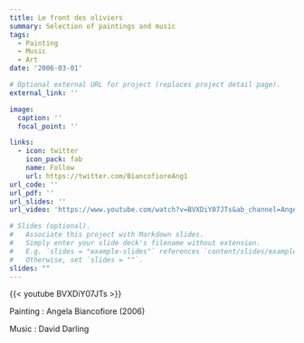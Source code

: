 ```yaml
---
title: Le front des oliviers
summary: Selection of paintings and music
tags:
  - Painting
  - Music
  - Art
date: '2006-03-01'

# Optional external URL for project (replaces project detail page).
external_link: ''

image:
  caption: ''
  focal_point: ''

links:
  - icon: twitter
    icon_pack: fab
    name: Follow
    url: https://twitter.com/BiancofioreAng1
url_code: ''
url_pdf: ''
url_slides: ''
url_video: 'https://www.youtube.com/watch?v=BVXDiY07JTs&ab_channel=AngelaBiancofiore'

# Slides (optional).
#   Associate this project with Markdown slides.
#   Simply enter your slide deck's filename without extension.
#   E.g. `slides = "example-slides"` references `content/slides/example-slides.md`.
#   Otherwise, set `slides = ""`.
slides: ""
---
```


{{< youtube BVXDiY07JTs >}}

Painting : Angela Biancofiore (2006)

Music : David Darling